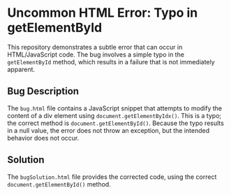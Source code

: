 # Uncommon HTML Error: Typo in getElementById

This repository demonstrates a subtle error that can occur in HTML/JavaScript code.  The bug involves a simple typo in the `getElementById` method, which results in a failure that is not immediately apparent.

## Bug Description

The `bug.html` file contains a JavaScript snippet that attempts to modify the content of a div element using `document.getElementByIdx()`.  This is a typo; the correct method is `document.getElementById()`.  Because the typo results in a null value, the error does not throw an exception, but the intended behavior does not occur. 

## Solution

The `bugSolution.html` file provides the corrected code, using the correct `document.getElementById()` method.